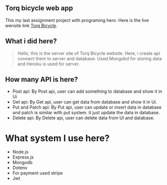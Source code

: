 ## Torq bicycle web app

This my last assignment project with programing hero. Here is the live wensite link  [Torq Bicycle](https://torq-bicycle.web.app/).

## What i did here?
> Hello, this is the server site of Torq Bicycle website. Here, i create api connect them to server and database. Used Mongobd for storing data and Heroku is used for server.

## How many API is here?
* Post api: By Post api, user can add something to database and show it in Ui
* Get api: By Get api, user can get data from database and show it in Ui.
* Put and Patch api: By Put api, user can update or insert data in database and patch is similar with put system. it just update the data in database.
* Delete api: By Delete api, user can delete data from UI and database.

# What system I use here?
* Node.js
* Express.js
* Mongodb
* Dotenv
* For payment used stripe
* Jwt
